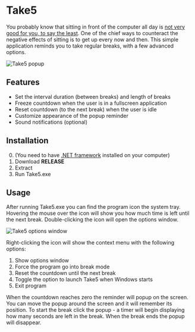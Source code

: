 Take5
=====

You probably know that sitting in front of the computer all day is [not very good for you, to say the least](http://lifehacker.com/5879536/how-sitting-all-day-is-damaging-your-body-and-how-you-can-counteract-it). One of the chief ways to counteract the negative effects of sitting is to get up every now and then. This simple application reminds you to take regular breaks, with a few advanced options.

![Take5 popup](http://i.imgur.com/AbGotbr.png)


Features
---------

* Set the interval duration (between breaks) and length of breaks
* Freeze countdown when the user is in a fullscreen application   
* Reset countdown (to the next break) when the user is idle
* Customize appearance of the popup reminder
* Sound notifications (optional)


Installation
--------------

0. (You need to have [.NET framework](http://www.microsoft.com/en-us/download/details.aspx?id=30653) installed on your computer)
1. Download **RELEASE**
2. Extract
3. Run Take5.exe


Usage
-------

After running Take5.exe you can find the program icon the system tray. Hovering the mouse over the icon will show you how much time is left until the next break. Double-clicking the icon will open the options window.

![Take5 options window](http://i.imgur.com/YBMCECj.png)

Right-clicking the icon will show the context menu with the following options:
1. Show options window
2. Force the program go into break mode
3. Reset the countdown until the next break
4. Toggle the option to launch Take5 when Windows starts
5. Exit program

When the countdown reaches zero the reminder will popup on the screen. You can move the popup around the screen and it will remember its position. To start the break click the popup - a timer will begin displaying how many seconds are left in the break. When the break ends the popup will disappear.
